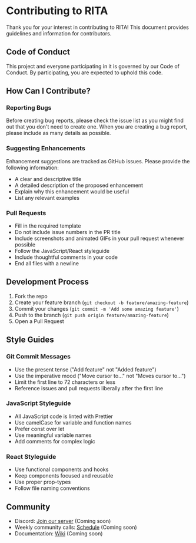 # Contributing to RITA

Thank you for your interest in contributing to RITA! This document provides guidelines and information for contributors.

## Code of Conduct

This project and everyone participating in it is governed by our Code of Conduct. By participating, you are expected to uphold this code.

## How Can I Contribute?

### Reporting Bugs

Before creating bug reports, please check the issue list as you might find out that you don't need to create one. When you are creating a bug report, please include as many details as possible.

### Suggesting Enhancements

Enhancement suggestions are tracked as GitHub issues. Please provide the following information:
- A clear and descriptive title
- A detailed description of the proposed enhancement
- Explain why this enhancement would be useful
- List any relevant examples

### Pull Requests

- Fill in the required template
- Do not include issue numbers in the PR title
- Include screenshots and animated GIFs in your pull request whenever possible
- Follow the JavaScript/React styleguide
- Include thoughtful comments in your code
- End all files with a newline

## Development Process

1. Fork the repo
2. Create your feature branch (`git checkout -b feature/amazing-feature`)
3. Commit your changes (`git commit -m 'Add some amazing feature'`)
4. Push to the branch (`git push origin feature/amazing-feature`)
5. Open a Pull Request

## Style Guides

### Git Commit Messages

- Use the present tense ("Add feature" not "Added feature")
- Use the imperative mood ("Move cursor to..." not "Moves cursor to...")
- Limit the first line to 72 characters or less
- Reference issues and pull requests liberally after the first line

### JavaScript Styleguide

- All JavaScript code is linted with Prettier
- Use camelCase for variable and function names
- Prefer const over let
- Use meaningful variable names
- Add comments for complex logic

### React Styleguide

- Use functional components and hooks
- Keep components focused and reusable
- Use proper prop-types
- Follow file naming conventions

## Community

- Discord: [Join our server](#) (Coming soon)
- Weekly community calls: [Schedule](#) (Coming soon)
- Documentation: [Wiki](#) (Coming soon)
